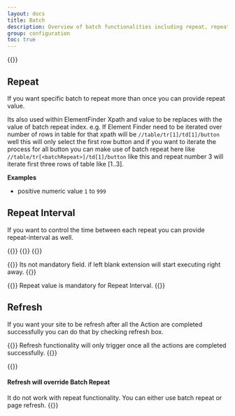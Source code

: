 ```yaml
---
layout: docs
title: Batch
description: Overview of batch functionalities including repeat, repeat interval, and refresh.
group: configuration
toc: true
---
```

{{<img batch.png>}}

## Repeat
If you want specific batch to repeat more than once you can provide repeat value.

Its also used within ElementFinder Xpath and value to be replaces with the value of batch repeat index. e.g. If Element Finder need to be iterated over number of rows in table for that xpath will be `//table/tr[1]/td[1]/button` well this will only select the first row button and if you want to iterate the process for all button you can make use of batch repeat here like `//table/tr[<batchRepeat>]/td[1]/button` like this and repeat number 3 will iterate first three rows of table like [1..3].

**Examples**
- positive numeric value `1` to `999`

## Repeat Interval
If you want to control the time between each repeat you can provide repeat-interval as well.

{{<markdown>}}
{{<partial example-float.md>}}
{{</markdown >}}

{{<callout info>}}
Its not mandatory field. if left blank extension will start executing right away.
{{</callout>}}

{{<callout warning>}}
Repeat value is mandatory for Repeat Interval.
{{</callout>}}

## Refresh
If you want your site to be refresh after all the Action are completed successfully you can do that by checking refresh box.

{{<callout info>}}
Refresh functionality will only trigger once all the actions are completed successfully.
{{</callout>}}

{{<callout danger>}}
#### Refresh will override Batch Repeat  
It do not work with repeat functionality. You can either use batch repeat or page refresh.
{{</callout>}}